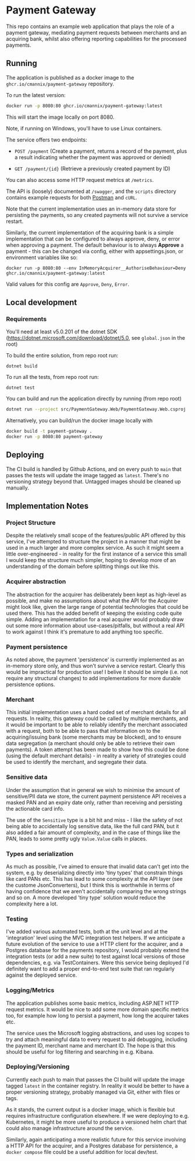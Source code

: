 # Payment Gateway

This repo contains an example web application that plays the role of a payment gateway, mediating payment requests between merchants and an acquiring bank, whilst also offering reporting capabilities for the processed payments. 

## Running

The application is published as a docker image to the `ghcr.io/cmannix/payment-gateway` repository.

To run the latest version:

```bash
docker run -p 8080:80 ghcr.io/cmannix/payment-gateway:latest
```

This will start the image locally on port 8080. 

Note, if running on Windows, you'll have to use Linux containers.

The service offers two endpoints:
  * `POST /payment` (Create a payment, returns a record of the payment, plus a result indicating whether the payment was approved or denied)

  * `GET /payment/{id}` (Retrieve a previously created payment by ID)

You can also access some HTTP request metrics at `/metrics`.


The API is (loosely) documented at `/swagger`, and the `scripts` directory contains example requests for both [Postman](https://www.postman.com) and `cURL`.

Note that the current implementation uses an in-memory data store for persisting the payments, so any created payments will not survive a service restart.

Similarly, the current implementation of the acquiring bank is a simple implementation that can be configured to always approve, deny, or error when approving a payment. The default behaviour is to always **Approve** a payment - this can be changed via config, either with appsettings.json, or environment variables like so:

```
docker run -p 8080:80 --env InMemoryAcquirer__AuthoriseBehaviour=Deny  ghcr.io/cmannix/payment-gateway:latest
```

Valid values for this config are `Approve`, `Deny`, `Error`.

## Local development

### Requirements
You'll need at least v5.0.201 of the dotnet SDK (https://dotnet.microsoft.com/download/dotnet/5.0, see `global.json` in the root)

To build the entire solution, from repo root run:

```
dotnet build
```

To run all the tests, from repo root run:

```
dotnet test
```

You can build and run the application directly by running (from repo root)

```bash
dotnet run --project src/PaymentGateway.Web/PaymentGateway.Web.csproj
```

Alternatively, you can build/run the docker image locally with

```bash
docker build -t payment-gateway .
docker run -p 8080:80 payment-gateway
```

## Deploying

The CI build is handled by Github Actions, and on every push to `main` that passes the tests will update the image tagged as `latest`. There's no versioning strategy beyond that. Untagged images should be cleaned up manually.

## Implementation Notes

### Project Structure
Despite the relatively small scope of the features/public API offered by this service, I've attempted to structure the project in a manner that might be used in a much larger and more complex service. As such it might seem a little over-engineered - in reality for the first instance of a service this small I would keep the structure much simpler, hoping to develop more of an understanding of the domain before splitting things out like this.

### Acquirer abstraction
The abstraction for the acquirer has deliberately been kept as high-level as possible, and make no assumptions about what the API for the Acquirer might look like, given the large range of potential technologies that could be used there. This has the added benefit of keeping the existing code quite simple. Adding an implementation for a real acquirer would probably draw out some more information about use-cases/pitfalls, but without a real API to work against I think it's premature to add anything too specific.

### Payment persistence
As noted above, the payment 'persistence' is currently implemented as an in-memory store only, and thus won't survive a service restart. Clearly this would be impractical for production use! I belive it should be simple (i.e. not require any structural changes) to add implementations for more durable persistence options.

### Merchant

This initial implementation uses a hard coded set of merchant details for all requests. In reality, this gateway could be called by multiple merchants, and it would be important to be able to reliably identify the merchant associated with a request, both to be able to pass that information on to the acquiring/issuing bank (some merchants may be blocked), and to ensure data segregation (a merchant should only be able to retrieve their own payments). A token attempt has been made to show how this could be done (using the default merchant details) - in reality a variety of strategies could be used to identify the merchant, and segregate their data.

### Sensitive data
Under the assumption that in general we wish to minimise the amount of sensitive/PII data we store, the current payment persistence API receives a masked PAN and an expiry date only, rather than receiving and persisting the actionable card info.

The use of the `Sensitive` type is a bit hit and miss - I like the safety of not being able to accidentally log sensitive data, like the full card PAN, but it also added a fair amount of complexity, and in the case of things like the PAN, leads to some pretty ugly `Value.Value` calls in places. 

### Types and serialization
As much as possible, I've aimed to ensure that invalid data can't get into the system, e.g. by deserializing directly into 'tiny types' that constrain things like card PANs etc. This has lead to some complexity at the API layer (see the custome JsonConverters), but I think this is worthwhile in terms of having confidence that we aren't accidentally comparing the wrong strings and so on. A more developed 'tiny type' solution would reduce the complexity here a lot.

### Testing
I've added various automated tests, both at the unit level and at the 'integration' level using the MVC integration test helpers. If we anticipate a future evolution of the service to use a HTTP client for the acquirer, and a Postgres database for the payments repository, I would probably extend the integration tests (or add a new suite) to test against local versions of those dependencies, e.g. via TestContainers. Were this service being deployed I'd definitely want to add a proper end-to-end test suite that ran regularly against the deployed service.

### Logging/Metrics
The application publishes some basic metrics, including ASP.NET HTTP request metrics. It would be nice to add some more domain specific metrics too, for example how long to persist a payment, how long the acquirer takes etc.

The service uses the Microsoft logging abstractions, and uses log scopes to try and attach meaningful data to every request to aid debugging, including the payment ID, merchant name and merchant ID. The hope is that this should be useful for log filtering and searching in e.g. Kibana.

### Deploying/Versioning
Currently each push to main that passes the CI build will update the image tagged `latest` in the container registry. In reality it would be better to have a proper versioning strategy, probably managed via Git, either with files or tags. 

As it stands, the current output is a docker image, which is flexible but requires infrastructure configuration elsewhere. If we were deploying to e.g. Kubernetes, it might be more useful to produce a versioned helm chart that could also manage infrastructure around the service.

Similarly, again anticipating a more realistic future for this service involving a HTTP API for the acquirer, and a Postgres database for persistence, a `docker compose` file could be a useful addition for local dev/test.

